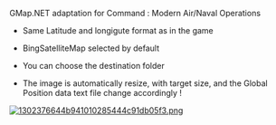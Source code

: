 GMap.NET adaptation for Command : Modern Air/Naval Operations

* Same Latitude and longigute format as in the game
* BingSatelliteMap selected by default
* You can choose the destination folder

* The image is automatically resize, with target size, and the Global Position data text file change accordingly !

<a href="http://tof.cx/image/THC3i"><img src="http://tof.cx/images/2018/03/11/1302376644b941010285444c91db05f3.png" alt="1302376644b941010285444c91db05f3.png" border="0" /></a>
